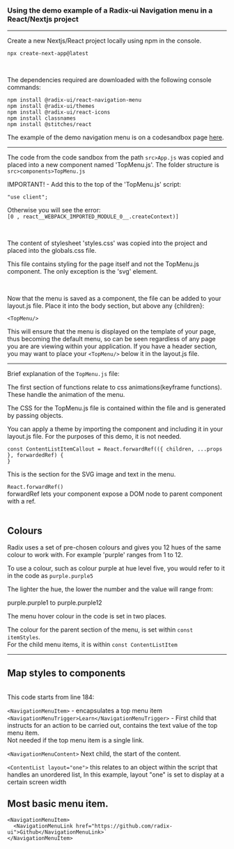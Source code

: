 ### Using the demo example of a Radix-ui Navigation menu in a React/Nextjs project
---  

Create a new Nextjs/React project locally using npm in the console.

```
npx create-next-app@latest
```
<br>

The dependencies required are downloaded with the following console commands:<br>

```
npm install @radix-ui/react-navigation-menu
npm install @radix-ui/themes
npm install @radix-ui/react-icons
npm install classnames
npm install @stitches/react
```

The example of the demo navigation menu is on a codesandbox page [here](https://codesandbox.io/p/sandbox/radix-ui-nav-menu-8r4sx4?file=%2Fsrc%2FApp.js).

-------------------------------------------------

The code from the code sandbox from the path `src>App.js` was copied and placed into a new component named 'TopMenu.js'.
The folder structure is `src>components>TopMenu.js`<br>

IMPORTANT! - Add this to the top of the 'TopMenu.js' script:<br>

`"use client";`<br>

Otherwise you will see the error:<br>
`[0 , react__WEBPACK_IMPORTED_MODULE_0__.createContext)]`


<br>

The content of stylesheet 'styles.css' was copied into the project and placed into the globals.css file.

This file contains styling for the page itself and not the TopMenu.js component. The only exception is the 'svg' element.

<br>

Now that the menu is saved as a component, the file can be added to your layout.js file.
Place it into the body section, but above any {children}:

```<TopMenu/>```

This will ensure that the menu is displayed on the template of your page, thus becoming the default menu, so can be seen regardless of any page you are are viewing within your application.
If you have a header section, you may want to place your `<TopMenu/>` below it in the layout.js file.

-----------------------------------------------

Brief explanation of the `TopMenu.js` file:

The first section of functions relate to css animations(keyframe functions).
These handle the animation of the menu.

The CSS for the TopMenu.js file is contained within the file and is generated by passing objects.


You can apply a theme by importing the component and including it in your layout.js file.
For the purposes of this demo, it is not needed.


`const ContentListItemCallout = React.forwardRef(({ children, ...props }, forwardedRef) {`<br>
`}`

This is the section for the SVG image and text in the menu.

`React.forwardRef()`<br>
forwardRef lets your component expose a DOM node to parent component with a ref.
<br>
<br>



## Colours


Radix uses a set of pre-chosen colours and gives you 12 hues of the same colour to work with.
For example 'purple' ranges from 1 to 12. 

To use a colour, such as colour purple at hue level five, you would refer to it in the code as `purple.purple5`

The lighter the hue, the lower the number and the value will range from:

purple.purple1 to purple.purple12
<br>

The menu hover colour in the code is set in two places.

The colour for the parent section of the menu, is set within `const itemStyles`.<br>
For the child menu items, it is within `const ContentListItem`<br> 

---


## Map styles to components

<br>
This code starts from line 184:
<br>

`<NavigationMenuItem>` - encapsulates a top menu item<br>
`<NavigationMenuTrigger>Learn</NavigationMenuTrigger>` - First child that instructs for an 
action to be carried out, contains the text value of the top menu item.<br>
Not needed if the top menu item is a single link.<br>

`<NavigationMenuContent>` Next child, the start of the content.

`<ContentList layout="one">` this relates to an object within the script that handles an unordered list, 
In this example, layout "one" is set to display at a certain screen width
<br>

## Most basic menu item.


```
<NavigationMenuItem>
  <NavigationMenuLink href="https://github.com/radix-ui">Github</NavigationMenuLink>`
</NavigationMenuItem>
```


